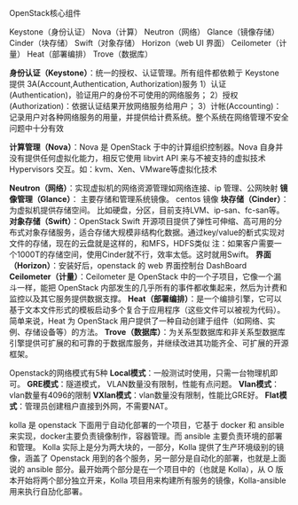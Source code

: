 

OpenStack核心组件

Keystone（身份认证）
Nova（计算）
Neutron（网络）
Glance（镜像存储）
Cinder（块存储）
Swift（对象存储）
Horizon（web UI 界面）
Ceilometer（计量）
Heat（部署编排）
Trove（数据库）

**身份认证（Keystone）**：统一的授权、认证管理。所有组件都依赖亍 Keystone 提供 3A(Account,Authentication, Authorization)服务
1）认证(Authentication)，验证用户的身份不可使用的网络服务；
2）授权(Authorization)：依据认证结果开放网络服务给用户；
3）计帐(Accounting)：记录用户对各种网络服务的用量，并提供给计费系统。整个系统在网络管理不安全问题中十分有效


**计算管理（Nova）**：Nova 是 OpenStack 于中的计算组织控制器。Nova 自身并没有提供任何虚拟化能力，相反它使用 libvirt API 来与不被支持的虚拟技术 Hypervisors 交互。如：kvm、Xen、VMware等虚拟化技术

**Neutron（网络）**：实现虚拟机的网络资源管理如网络连接、ip 管理、公网映射
**镜像管理（Glance）**： 主要存储和管理系统镜像。 centos 镜像
**块存储（Cinder）**：为虚拟机提供存储空间。 比如硬盘，分区，目前支持LVM、ip-san、fc-san等。
**对象存储（Swift）**：OpenStack Swift 开源项目提供了弹性可伸缩、高可用的分布式对象存储服务，适合存储大规模非结构化数据。通过key/value的斱式实现对文件的存储，现在的云盘就是这样的，和MFS，HDFS类似
注：如果客户需要一个1000T的存储空间，使用Cinder就不行，效率太低。这时就用Swift。
**界面（Horizon）**：安装好后，openstack 的 web 界面控制台 DashBoard
**Ceilometer（计量）**：Ceilometer 是 OpenStack 中的一个子项目，它像一个漏斗一样，能把
OpenStack 内部发生的几乎所有的事件都收集起来，然后为计费和监控以及其它服务提供数据支撑。
**Heat（部署编排）**：是一个编排引擎，它可以基于文本文件形式的模板启动多个复合于应用程序（这些文件可以被视为代码）。简单来说，Heat 为 OpenStack 用户提供了一种自动创建于组件（如网络、实例、存储设备等）的方法。
**Trove（数据库）**：为关系型数据库和非关系型数据库引擎提供可扩展的和可靠的于数据库服务，并继续改进其功能齐全、可扩展的开源框架。

Openstack的网络模式有5种
**Local模式**：一般测试时使用，只需一台物理机即可。
**GRE模式**：隧道模式， VLAN数量没有限制，性能有点问题。
**Vlan模式**：vlan数量有4096的限制
**VXlan模式**：vlan数量没有限制，性能比GRE好。
**Flat模式**：管理员创建租户直接到外网，不需要NAT。

kolla 是 openstack 下面用亍自动化部署的一个项目，它基于 docker 和 ansible 来实现，docker主要负责镜像制作，容器管理。而 ansible 主要负责环境的部署和管理。
Kolla 实际上是分为两大块的，一部分，Kolla 提供了生产环境级别的镜像，涵盖了 Openstack 用到的各个服务，另一部分是自动化的部署，也就是上面说的 ansible 部分。最开始两个部分是在一个项目中的（也就是 Kolla），从 O 版本开始将两个部分独立开来，Kolla 项目用来构建所有服务的镜像，Kolla-ansible 用来执行自劢化部署。
